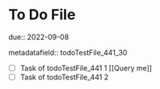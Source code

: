 # To Do File

due:: 2022-09-08

metadatafield:: todoTestFile_441\_30

- [ ] Task of todoTestFile_441 1 [[Query me]]
- [ ] Task of todoTestFile_441 2
